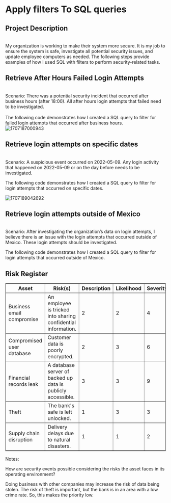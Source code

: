 <h1>Apply filters To SQL queries</h1>


<h2>Project Description</h2>
<br> My organization is working to make their system more secure. It is my job to ensure the system is safe, investigate all potential security issues, and update employee computers as needed. 
The following steps provide examples of how I used SQL with filters to perform security-related tasks.
<br/>
<h2>Retrieve After Hours Failed Login Attempts
</h2>
<br> Scenario: There was a potential security incident that occurred after business hours (after 18:00). All after hours login attempts that failed need to be investigated.</br>
<br>The following code demonstrates how I created a SQL query to filter for failed login attempts that occurred after business hours.<br>

<img src="https://github.com/JustinMills2024/Apply-filters-to-SQL-queries/assets/159082478/9e4121bb-1d3e-48d9-be19-133ea0f4aef3" alt="1707187000943">
<H2>Retrieve login attempts on specific dates</H2>
<br> Scenario: A suspicious event occurred on 2022-05-09. Any login activity that happened on 2022-05-09 or on the day before needs to be investigated.

The following code demonstrates how I created a SQL query to filter for login attempts that occurred on specific dates.</br>

<img src="https://github.com/JustinMills2024/Apply-filters-to-SQL-queries/assets/159082478/a5b742d9-9cc6-4e4c-9b92-a43b323ab511" alt="1707189042692">

<h2>Retrieve login attempts outside of Mexico</h2>
<br> Scenario: After investigating the organization’s data on login attempts, I believe there is an issue with the login attempts that occurred outside of Mexico. These login attempts should be investigated.

The following code demonstrates how I created a SQL query to filter for login attempts that occurred outside of Mexico.</br>








<h2>Risk Register</h2>

   <table border="1">
  <tr>
    <th>Asset</th>
    <th>Risk(s)</th>
    <th>Description</th>
    <th>Likelihood</th>
    <th>Severity</th>
    <th>Priority</th>
  </tr>
  <tr>
    <td>Business email compromise</td>
    <td>An employee is tricked into sharing confidential information.</td>
    <td>2</td>
    <td>2</td>
    <td>4</td>
    <td>4</td>
  </tr>
  <tr>
    <td>Compromised user database</td>
    <td>Customer data is poorly encrypted.</td>
    <td>2</td>
    <td>3</td>
    <td>6</td>
    <td>6</td>
  </tr>
  <tr>
    <td>Financial records leak</td>
    <td>A database server of backed up data is publicly accessible.</td>
    <td>3</td>
    <td>3</td>
    <td>9</td>
    <td>9</td>
  </tr>
  <tr>
    <td>Theft</td>
    <td>The bank's safe is left unlocked.</td>
    <td>1</td>
    <td>3</td>
    <td>3</td>
    <td>3</td>
  </tr>
  <tr>
    <td>Supply chain disruption</td>
    <td>Delivery delays due to natural disasters.</td>
    <td>1</td>
    <td>1</td>
    <td>2</td>
    <td>2</td>
  </tr>
</table>
<p>Notes:</p>
<p>How are security events possible considering the risks the asset faces in its operating environment? 
  
  Doing business with other companies may increase the risk of data being stolen. The risk of theft is important, but the bank is in an area with a low crime rate. So, this makes the priority low.</p>
